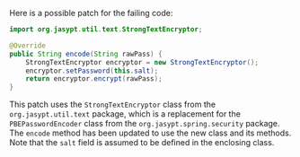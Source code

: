 Here is a possible patch for the failing code:

```java
import org.jasypt.util.text.StrongTextEncryptor;

@Override
public String encode(String rawPass) {
    StrongTextEncryptor encryptor = new StrongTextEncryptor();
    encryptor.setPassword(this.salt);
    return encryptor.encrypt(rawPass);
}
```

This patch uses the `StrongTextEncryptor` class from the `org.jasypt.util.text` package, which is a replacement for the `PBEPasswordEncoder` class from the `org.jasypt.spring.security` package. The `encode` method has been updated to use the new class and its methods. Note that the `salt` field is assumed to be defined in the enclosing class.